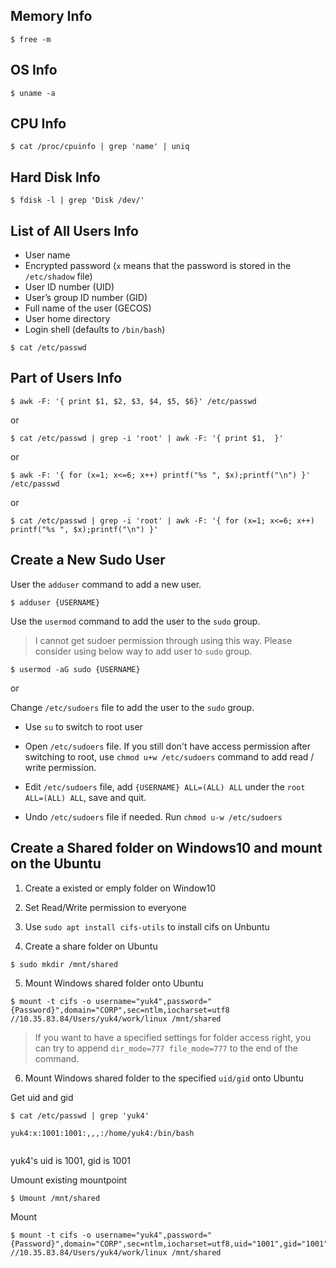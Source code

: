 ## Memory Info 

```shell
$ free -m
```

## OS Info

```shell
$ uname -a
```

## CPU Info

```shell
$ cat /proc/cpuinfo | grep 'name' | uniq
```

## Hard Disk Info

```shell
$ fdisk -l | grep 'Disk /dev/'
```

## List of All Users Info

* User name
* Encrypted password (`x` means that the password is stored in the `/etc/shadow` file)
* User ID number (UID)
* User’s group ID number (GID)
* Full name of the user (GECOS)
* User home directory
* Login shell (defaults to `/bin/bash`)

```shell
$ cat /etc/passwd
```

## Part of Users Info

```shell
$ awk -F: '{ print $1, $2, $3, $4, $5, $6}' /etc/passwd
```

or

```shell
$ cat /etc/passwd | grep -i 'root' | awk -F: '{ print $1,  }'
```

or

```shell
$ awk -F: '{ for (x=1; x<=6; x++) printf("%s ", $x);printf("\n") }' /etc/passwd
```

or

```shell
$ cat /etc/passwd | grep -i 'root' | awk -F: '{ for (x=1; x<=6; x++) printf("%s ", $x);printf("\n") }'
```

## Create a New Sudo User

User the `adduser` command to add a new user.

```shell
$ adduser {USERNAME}
```

Use the `usermod` command to add the user to the `sudo` group.

> I cannot get sudoer permission through using this way.
> Please consider using below way to add user to `sudo` group.

```shell
$ usermod -aG sudo {USERNAME}
```

or

Change `/etc/sudoers` file to add the user to the `sudo` group.

* Use `su` to switch to root user

* Open `/etc/sudoers` file. If you still don't have access permission after switching to root, use `chmod u+w /etc/sudoers` command to add read / write permission.

* Edit `/etc/sudoers` file, add `{USERNAME} ALL=(ALL) ALL` under the `root ALL=(ALL) ALL`, save and quit.

* Undo `/etc/sudoers` file if needed. Run `chmod u-w /etc/sudoers`

## Create a Shared folder on Windows10 and mount on the Ubuntu

1. Create a existed or emply folder on Window10

2. Set Read/Write permission to everyone

3. Use `sudo apt install cifs-utils` to install cifs on Unbuntu 

4. Create a share folder on Ubuntu

```shell
$ sudo mkdir /mnt/shared
```

5. Mount Windows shared folder onto Ubuntu

```shell
$ mount -t cifs -o username="yuk4",password="{Password}",domain="CORP",sec=ntlm,iocharset=utf8 //10.35.83.84/Users/yuk4/work/linux /mnt/shared
```

> If you want to have a specified settings for folder access right, you can try to append `dir_mode=777 file_mode=777` to the end of the command.

6. Mount Windows shared folder to the specified `uid/gid` onto Ubuntu

Get uid and gid

```shell
$ cat /etc/passwd | grep 'yuk4'

yuk4:x:1001:1001:,,,:/home/yuk4:/bin/bash
    
```

yuk4's uid is 1001, gid is 1001

Umount existing mountpoint

```shell
$ Umount /mnt/shared
```

Mount

```shell
$ mount -t cifs -o username="yuk4",password="{Password}",domain="CORP",sec=ntlm,iocharset=utf8,uid="1001",gid="1001" //10.35.83.84/Users/yuk4/work/linux /mnt/shared
```